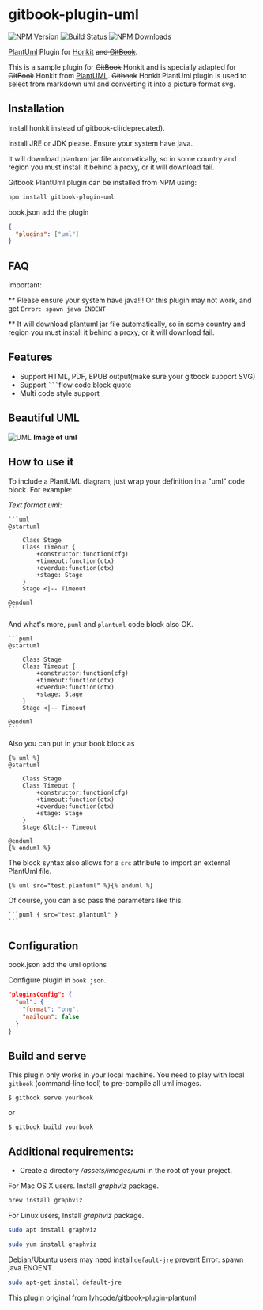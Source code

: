 # gitbook-plugin-uml

[![NPM Version](https://img.shields.io/npm/v/gitbook-plugin-uml.svg?style=flat)](https://www.npmjs.org/package/gitbook-plugin-uml)
[![Build Status](https://img.shields.io/travis/vowstar/gitbook-plugin-uml/master.svg?style=flat)](https://travis-ci.org/vowstar/gitbook-plugin-uml)
[![NPM Downloads](https://img.shields.io/npm/dm/gitbook-plugin-uml.svg?style=flat)](https://www.npmjs.org/package/gitbook-plugin-uml)

[PlantUml](http://www.plantuml.com/) Plugin for [Honkit](https://github.com/honkit/honkit) ~~and [GitBook](https://github.com/GitbookIO/gitbook)~~.

This is a sample plugin for ~~GitBook~~ Honkit and is specially adapted for ~~GitBook~~ Honkit from [PlantUML](http://www.plantuml.com/index.html). ~~Gitbook~~ Honkit PlantUml plugin is used to select from markdown uml and converting it into a picture format svg.

## Installation

Install honkit instead of gitbook-cli(deprecated).

Install JRE or JDK please. Ensure your system have java.

It will download plantuml jar file automatically, so in some country and region you must install it behind a proxy, or it will download fail.

Gitbook PlantUml plugin can be installed from NPM using:

```bash
npm install gitbook-plugin-uml
```

book.json add the plugin

```json
{
  "plugins": ["uml"]
}
```

## FAQ

Important:

** Please ensure your system have java!!! Or this plugin may not work, and get ```Error: spawn java ENOENT```

** It will download plantuml jar file automatically, so in some country and region you must install it behind a proxy, or it will download fail.

## Features

* Support HTML, PDF, EPUB output(make sure your gitbook support SVG)
* Support `` ``` ``flow code block quote
* Multi code style support

## Beautiful UML

![UML](./images/uml.png)
**Image of uml**

## How to use it

To include a PlantUML diagram, just wrap your definition in a "uml" code block. For example:

*Text format uml:*

<pre><code>```uml
@startuml

	Class Stage
	Class Timeout {
		+constructor:function(cfg)
		+timeout:function(ctx)
		+overdue:function(ctx)
		+stage: Stage
	}
 	Stage &lt;|-- Timeout

@enduml
```
</code></pre>

And what's more, ```puml``` and ```plantuml``` code block also OK.

<pre><code>```puml
@startuml

	Class Stage
	Class Timeout {
		+constructor:function(cfg)
		+timeout:function(ctx)
		+overdue:function(ctx)
		+stage: Stage
	}
 	Stage &lt;|-- Timeout

@enduml
```
</code></pre>

Also you can put in your book block as

```
{% uml %}
@startuml

	Class Stage
	Class Timeout {
		+constructor:function(cfg)
		+timeout:function(ctx)
		+overdue:function(ctx)
		+stage: Stage
	}
 	Stage &lt;|-- Timeout

@enduml
{% enduml %}
```

The block syntax also allows for a `src` attribute to import an external PlantUml file.

```text
{% uml src="test.plantuml" %}{% enduml %}
```

Of course, you can also pass the parameters like this.

<pre><code>```puml { src="test.plantuml" }
```
</code></pre>

## Configuration

book.json add the uml options

Configure plugin in `book.json`.


```json
"pluginsConfig": {
  "uml": {
    "format": "png",
    "nailgun": false
  }
}
```

## Build and serve

This plugin only works in your local machine. You need to play with local `gitbook` (command-line tool) to pre-compile all uml images.

```terminal
$ gitbook serve yourbook
```

or

```terminal
$ gitbook build yourbook
```

## Additional requirements:

* Create a directory */assets/images/uml* in the root of your project.

For Mac OS X users. Install *graphviz* package.

```bash
brew install graphviz
```

For Linux users, Install *graphviz* package.

```bash
sudo apt install graphviz
```

```bash
sudo yum install graphviz
```

Debian/Ubuntu users may need install ``default-jre`` prevent Error: spawn java ENOENT.

```bash
sudo apt-get install default-jre
```

This plugin original from [lyhcode/gitbook-plugin-plantuml](https://github.com/lyhcode/gitbook-plugin-plantuml)
